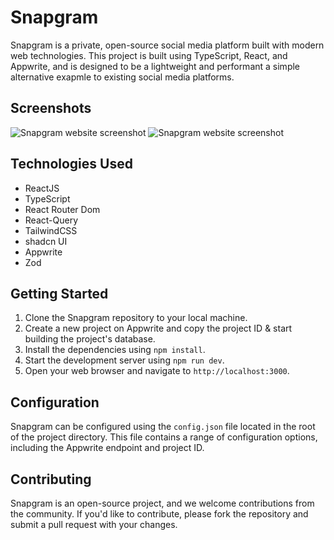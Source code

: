 # Snapgram

Snapgram is a private, open-source social media platform built with modern web technologies. This project is built using TypeScript, React, and Appwrite, and is designed to be a lightweight and performant a simple alternative exapmle to existing social media platforms.

## Screenshots
![Snapgram website screenshot](https://github.com/mhshahandeh/screenshots/blob/main/Screenshot_snapgram_sign-in.jpg?raw=true)
![Snapgram website screenshot](https://github.com/mhshahandeh/screenshots/blob/main/Screenshot_snapgram.jpg?raw=true)

## Technologies Used

- ReactJS
- TypeScript
- React Router Dom
- React-Query
- TailwindCSS
- shadcn UI
- Appwrite
- Zod

## Getting Started

1. Clone the Snapgram repository to your local machine.
2. Create a new project on Appwrite and copy the project ID & start building the project's database.
3. Install the dependencies using `npm install`.
4. Start the development server using `npm run dev`.
5. Open your web browser and navigate to `http://localhost:3000`.

## Configuration

Snapgram can be configured using the `config.json` file located in the root of the project directory. This file contains a range of configuration options, including the Appwrite endpoint and project ID.

## Contributing

Snapgram is an open-source project, and we welcome contributions from the community. If you'd like to contribute, please fork the repository and submit a pull request with your changes.
